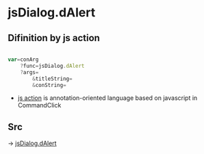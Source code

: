 # jsDialog.dAlert

## Difinition by js action

```js.js

var=conArg
	?func=jsDialog.dAlert
	?args=
		&titleString=
		&conString=
```

- [js action]() is annotation-oriented language based on javascript in CommandClick

## Src

-> [jsDialog.dAlert](https://github.com/puutaro/CommandClick/blob/master/app/src/main/java/com/puutaro/commandclick/fragment_lib/terminal_fragment/js_interface/dialog/JsDialog.kt#L392)


